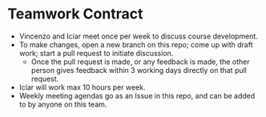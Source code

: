 # Teamwork Contract

- Vincenzo and Icíar meet once per week to discuss course development.
- To make changes, open a new branch on this repo; come up with draft work; start a pull request to initiate discussion.
    - Once the pull request is made, or any feedback is made, the other person gives feedback within 3 working days directly on that pull request.
- Icíar will work max 10 hours per week.
- Weekly meeting agendas go as an Issue in this repo, and can be added to by anyone on this team.
